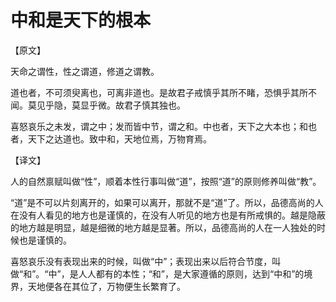 # 中和是天下的根本

【原文】 

天命之谓性，性之谓道，修道之谓教。 

道也者，不可须臾离也，可离非道也。是故君子戒慎乎其所不睹，恐惧乎其所不闻。莫见乎隐，莫显乎微。故君子慎其独也。 

喜怒哀乐之未发，谓之中；发而皆中节，谓之和。中也者，天下之大本也；和也者，天下之达道也。致中和，天地位焉，万物育焉。 

【译文】 

人的自然禀赋叫做“性”，顺着本性行事叫做“道”，按照“道”的原则修养叫做“教”。 

“道”是不可以片刻离开的，如果可以离开，那就不是“道”了。所以，品德高尚的人在没有人看见的地方也是谨慎的，在没有人听见的地方也是有所戒惧的。越是隐蔽的地方越是明显，越是细微的地方越是显著。所以，品德高尚的人在一人独处的时候也是谨慎的。 

喜怒哀乐没有表现出来的时候，叫做“中”；表现出来以后符合节度，叫做“和”。“中”，是人人都有的本性；“和”，是大家遵循的原则，达到“中和”的境界，天地便各在其位了，万物便生长繁育了。
 